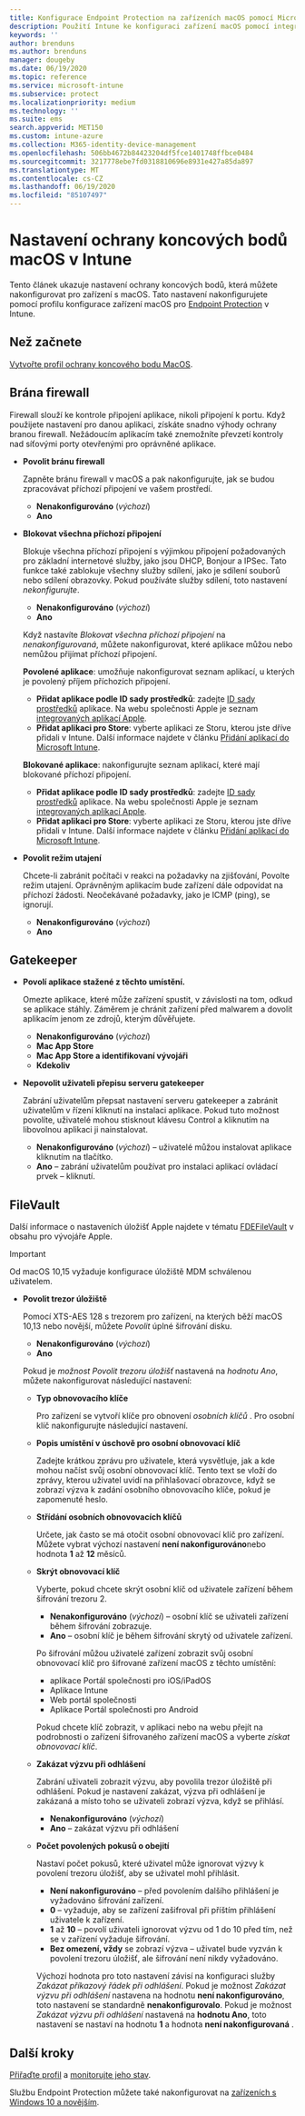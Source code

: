 ```yaml
---
title: Konfigurace Endpoint Protection na zařízeních macOS pomocí Microsoft Intune | Microsoft Docs
description: Použití Intune ke konfiguraci zařízení macOS pomocí integrované brány firewall pro povolení nebo blokování určitých aplikací nebo pro použití utajeného režimu pro použití serveru gatekeeper k určení, kde se aplikace instalují, a použití šifrování disku trezoru.
keywords: ''
author: brenduns
ms.author: brenduns
manager: dougeby
ms.date: 06/19/2020
ms.topic: reference
ms.service: microsoft-intune
ms.subservice: protect
ms.localizationpriority: medium
ms.technology: ''
ms.suite: ems
search.appverid: MET150
ms.custom: intune-azure
ms.collection: M365-identity-device-management
ms.openlocfilehash: 506bb4672b84423204df5fce1401748ffbce0484
ms.sourcegitcommit: 3217778ebe7fd0318810696e8931e427a85da897
ms.translationtype: MT
ms.contentlocale: cs-CZ
ms.lasthandoff: 06/19/2020
ms.locfileid: "85107497"
---
```

# <a name="macos-endpoint-protection-settings-in-intune"></a>Nastavení ochrany koncových bodů macOS v Intune

Tento článek ukazuje nastavení ochrany koncových bodů, která můžete nakonfigurovat pro zařízení s macOS. Tato nastavení nakonfigurujete pomocí profilu konfigurace zařízení macOS pro [Endpoint Protection](endpoint-protection-configure.md) v Intune.

## <a name="before-you-begin"></a>Než začnete

[Vytvořte profil ochrany koncového bodu MacOS](endpoint-protection-configure.md).

## <a name="firewall"></a>Brána firewall

Firewall slouží ke kontrole připojení aplikace, nikoli připojení k portu. Když použijete nastavení pro danou aplikaci, získáte snadno výhody ochrany branou firewall. Nežádoucím aplikacím také znemožníte převzetí kontroly nad síťovými porty otevřenými pro oprávněné aplikace.

- **Povolit bránu firewall**

  Zapněte bránu firewall v macOS a pak nakonfigurujte, jak se budou zpracovávat příchozí připojení ve vašem prostředí.

  - **Nenakonfigurováno** (*výchozí*)
  - **Ano**

- **Blokovat všechna příchozí připojení**

  Blokuje všechna příchozí připojení s výjimkou připojení požadovaných pro základní internetové služby, jako jsou DHCP, Bonjour a IPSec. Tato funkce také zablokuje všechny služby sdílení, jako je sdílení souborů nebo sdílení obrazovky. Pokud používáte služby sdílení, toto nastavení *nekonfigurujte*.

  - **Nenakonfigurováno** (*výchozí*)
  - **Ano**

  Když nastavíte *Blokovat všechna příchozí připojení* na *nenakonfigurovaná*, můžete nakonfigurovat, které aplikace můžou nebo nemůžou přijímat příchozí připojení.

  **Povolené aplikace**: umožňuje nakonfigurovat seznam aplikací, u kterých je povolený příjem příchozích připojení.

  - **Přidat aplikace podle ID sady prostředků**: zadejte [ID sady prostředků](../configuration/bundle-ids-built-in-ios-apps.md) aplikace. Na webu společnosti Apple je seznam [integrovaných aplikací Apple](https://support.apple.com/HT208094).
  - **Přidat aplikaci pro Store**: vyberte aplikaci ze Storu, kterou jste dříve přidali v Intune. Další informace najdete v článku [Přidání aplikací do Microsoft Intune](../apps/apps-add.md).

  **Blokované aplikace**: nakonfigurujte seznam aplikací, které mají blokované příchozí připojení.

  - **Přidat aplikace podle ID sady prostředků**: zadejte [ID sady prostředků](../configuration/bundle-ids-built-in-ios-apps.md) aplikace. Na webu společnosti Apple je seznam [integrovaných aplikací Apple](https://support.apple.com/HT208094).
  - **Přidat aplikaci pro Store**: vyberte aplikaci ze Storu, kterou jste dříve přidali v Intune. Další informace najdete v článku [Přidání aplikací do Microsoft Intune](../apps/apps-add.md).

- **Povolit režim utajení**

  Chcete-li zabránit počítači v reakci na požadavky na zjišťování, Povolte režim utajení. Oprávněným aplikacím bude zařízení dále odpovídat na příchozí žádosti. Neočekávané požadavky, jako je ICMP (ping), se ignorují.

  - **Nenakonfigurováno** (*výchozí*)
  - **Ano**

## <a name="gatekeeper"></a>Gatekeeper

- **Povolí aplikace stažené z těchto umístění.**

  Omezte aplikace, které může zařízení spustit, v závislosti na tom, odkud se aplikace stáhly. Záměrem je chránit zařízení před malwarem a dovolit aplikacím jenom ze zdrojů, kterým důvěřujete.

  - **Nenakonfigurováno** (*výchozí*)
  - **Mac App Store**
  - **Mac App Store a identifikovaní vývojáři**
  - **Kdekoliv**

- **Nepovolit uživateli přepisu serveru gatekeeper**

  Zabrání uživatelům přepsat nastavení serveru gatekeeper a zabránit uživatelům v řízení kliknutí na instalaci aplikace. Pokud tuto možnost povolíte, uživatelé mohou stisknout klávesu Control a kliknutím na libovolnou aplikaci ji nainstalovat.

  - **Nenakonfigurováno** (*výchozí*) – uživatelé můžou instalovat aplikace kliknutím na tlačítko.
  - **Ano** – zabrání uživatelům používat pro instalaci aplikací ovládací prvek – kliknutí.

## <a name="filevault"></a>FileVault

Další informace o nastaveních úložišť Apple najdete v tématu [FDEFileVault](https://developer.apple.com/documentation/devicemanagement/fdefilevault) v obsahu pro vývojáře Apple.

> [!IMPORTANT]
> Od macOS 10,15 vyžaduje konfigurace úložiště MDM schválenou uživatelem.

- **Povolit trezor úložiště**  

  Pomocí XTS-AES 128 s trezorem pro zařízení, na kterých běží macOS 10,13 nebo novější, můžete *Povolit* úplné šifrování disku.

  - **Nenakonfigurováno** (*výchozí*)
  - **Ano**

  Pokud je *možnost Povolit trezoru úložišť* nastavená na *hodnotu Ano*, můžete nakonfigurovat následující nastavení:

  - **Typ obnovovacího klíče**

    Pro zařízení se vytvoří klíče pro obnovení *osobních klíčů* . Pro osobní klíč nakonfigurujte následující nastavení.

  - **Popis umístění v úschově pro osobní obnovovací klíč**

    Zadejte krátkou zprávu pro uživatele, která vysvětluje, jak a kde mohou načíst svůj osobní obnovovací klíč. Tento text se vloží do zprávy, kterou uživatel uvidí na přihlašovací obrazovce, když se zobrazí výzva k zadání osobního obnovovacího klíče, pokud je zapomenuté heslo.

  - **Střídání osobních obnovovacích klíčů**

    Určete, jak často se má otočit osobní obnovovací klíč pro zařízení. Můžete vybrat výchozí nastavení **není nakonfigurováno**nebo hodnota **1** až **12** měsíců.

  - **Skrýt obnovovací klíč**

    Vyberte, pokud chcete skrýt osobní klíč od uživatele zařízení během šifrování trezoru 2.

    - **Nenakonfigurováno** (*výchozí*) – osobní klíč se uživateli zařízení během šifrování zobrazuje.
    - **Ano** – osobní klíč je během šifrování skrytý od uživatele zařízení.

    Po šifrování můžou uživatelé zařízení zobrazit svůj osobní obnovovací klíč pro šifrované zařízení macOS z těchto umístění:
    - aplikace Portál společnosti pro iOS/iPadOS
    - Aplikace Intune
    - Web portál společnosti
    - Aplikace Portál společnosti pro Android

    Pokud chcete klíč zobrazit, v aplikaci nebo na webu přejít na podrobnosti o zařízení šifrovaného zařízení macOS a vyberte *získat obnovovací klíč*.

  - **Zakázat výzvu při odhlášení**

    Zabrání uživateli zobrazit výzvu, aby povolila trezor úložiště při odhlášení.  Pokud je nastavení zakázat, výzva při odhlášení je zakázaná a místo toho se uživateli zobrazí výzva, když se přihlásí.

    - **Nenakonfigurováno** (*výchozí*)
    - **Ano** – zakázat výzvu při odhlášení

  - **Počet povolených pokusů o obejití**

    Nastaví počet pokusů, které uživatel může ignorovat výzvy k povolení trezoru úložišť, aby se uživatel mohl přihlásit.

    - **Není nakonfigurováno** – před povolením dalšího přihlášení je vyžadováno šifrování zařízení.
    - **0** – vyžaduje, aby se zařízení zašifroval při příštím přihlášení uživatele k zařízení.
    - **1** až **10** – povolí uživateli ignorovat výzvu od 1 do 10 před tím, než se v zařízení vyžaduje šifrování.
    - **Bez omezení, vždy** se zobrazí výzva – uživatel bude vyzván k povolení trezoru úložišť, ale šifrování není nikdy vyžadováno.

    Výchozí hodnota pro toto nastavení závisí na konfiguraci služby *Zakázat příkazový řádek při odhlášení*. Pokud je možnost *Zakázat výzvu při odhlášení* nastavena na hodnotu **není nakonfigurováno**, toto nastavení se standardně **nenakonfigurovalo**. Pokud je možnost *Zakázat výzvu při odhlášení* nastavená na **hodnotu Ano**, toto nastavení se nastaví na hodnotu **1** a hodnota **není nakonfigurovaná** .

## <a name="next-steps"></a>Další kroky

[Přiřaďte profil](../configuration/device-profile-assign.md) a [monitorujte jeho stav](../configuration/device-profile-monitor.md).

Službu Endpoint Protection můžete také nakonfigurovat na [zařízeních s Windows 10 a novějším](endpoint-protection-windows-10.md).
